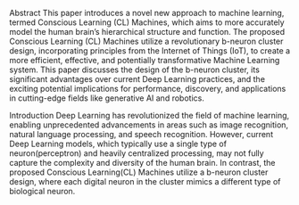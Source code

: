 Abstract
This paper introduces a novel new approach to machine learning, termed Conscious Learning (CL) Machines, which aims to more accurately model the human brain’s hierarchical structure and function. The proposed Conscious Learning (CL) Machines utilize a revolutionary b-neuron cluster design, incorporating principles from the Internet of Things (IoT), to create a more efficient, effective, and potentially transformative Machine Learning system. This paper discusses the design of the b-neuron cluster, its significant advantages over current Deep Learning practices, and the exciting potential implications for performance, discovery, and applications in cutting-edge fields like generative AI and robotics.

Introduction
Deep Learning has revolutionized the field of machine learning, enabling unprecedented advancements in areas such as image recognition, natural language processing, and speech recognition. However, current Deep Learning models, which typically use a single type of neuron(perceptron) and heavily centralized processing, may not fully capture the complexity and diversity of the human brain. In contrast, the proposed Conscious Learning(CL) Machines utilize a b-neuron cluster design, where each digital
neuron in the cluster mimics a different type of biological neuron.
